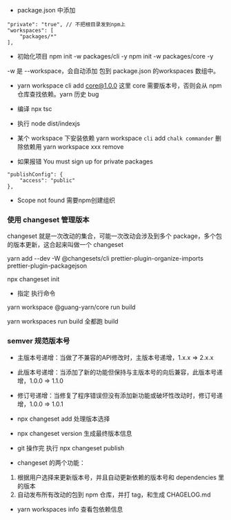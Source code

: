 - package.json 中添加

```
"private": "true", // 不把根目录发到npm上
"workspaces": [
    "packages/*"
],
```

- 初始化项目
  npm init -w packages/cli -y
  npm init -w packages/core -y

-w 是 --workspace，会自动添加 包到 package.json 的workspaces 数组中。

- yarn workspace cli add core@1.0.0
  这里 core 需要版本号，否则会从 npm 仓库查找依赖。yarn 历史 bug

- 编译 npx tsc
- 执行 node dist/indexjs

- 某个 workspace 下安装依赖
  yarn workspace `cli` add `chalk commander`
  删除依赖用 yarn workspace xxx remove

- 如果报错 You must sign up for private packages

```
"publishConfig": {
    "access": "public"
},
```

- Scope not found
  需要npm创建组织

### 使用 changeset 管理版本

changeset 就是一次改动的集合，可能一次改动会涉及到多个 package，多个包的版本更新，这合起来叫做一个 changeset

yarn add --dev -W @changesets/cli prettier-plugin-organize-imports prettier-plugin-packagejson

npx changeset init

- 指定 执行命令

yarn workspace @guang-yarn/core run build

yarn workspaces run build 全都跑 build

### semver 规范版本号

- 主版本号递增：当做了不兼容的API修改时，主版本号递增，1.x.x => 2.x.x
- 此版本号递增：当添加了新的功能但保持与主版本号的向后兼容，此版本号递增，1.0.0 => 1.1.0
- 修订号递增：当修复了程序错误但没有添加新功能或破坏性改动时，修订号递增，1.0.0 => 1.0.1

- npx changeset add 处理版本选择
- npx changeset version 生成最终版本信息
- git 操作完 执行 npx changeset publish

- changeset 的两个功能：

1. 根据用户选择来更新版本号，并且自动更新依赖的版本号和 dependencies 里的版本
2. 自动发布所有改动的包到 npm 仓库，并打 tag，和生成 CHAGELOG.md

- yarn workspaces info 查看包依赖信息
